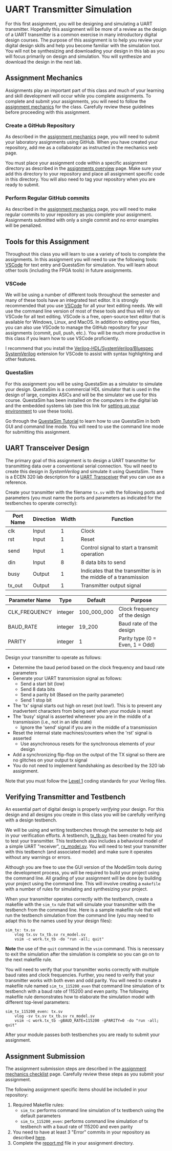 # UART Transmitter Simulation

For this first assignment, you will be designing and simulating a UART transmitter.
Hopefully this assignment will be more of a review as the design of a UART transmitter is a common exercise in many introductory digital design courses.
The purpose of this assignment is to help you review your digital design skills and help you become familiar with the simulation tool.
You will not be synthesizing and downloading your design in this lab as you will focus primarily on design and simulation. 
You will synthesize and download the design in the next lab.

## Assignment Mechanics

Assignments play an important part of this class and much of your learning and skill development will occur while you complete assignments.
To complete and submit your assignments, you will need to follow the [assignment mechanics](../resources/assignment_mechanics.md) for the class.
Carefully review these guidelines before proceeding with this assignment.

### Create a GitHub Repository

As described in the [assignment mechanics](../resources/assignment_mechanics.md#github) page, you will need to submit your laboratory assignments using GitHub. 
When you have created your repository, add me as a collaborator as instructed in the mechanics web page.

You must place your assignment code within a specific assignment directory as described in the [assignments overview](../Readme.md) page.
Make sure your add this directory to your repository and place all assignment specific code in this directory.
You will also need to tag your repository when you are ready to submit.

### Perform Regular GitHub commits

As described in the [assignment mechanics](../resources/assignment_mechanics.md#github-commits) page, you will need to make regular commits to your repository as you complete your assignment.
Assignments submitted with only a single commit and no error examples will be penalized.

## Tools for this Assignment

Throughout this class you will learn to use a variety of tools to complete the assignments.
In this assignment you will need to use the following tools: [VSCode](https://code.visualstudio.com/) for text entry and QuestaSim for simulation.
You will learn about other tools (including the FPGA tools) in future assignments.

### VSCode

We will be using a number of different tools throughout the semester and many of these tools have an integrated text editor.
It is strongly recommended that you use [VSCode](https://code.visualstudio.com/) for all your text editing needs.
We will use the command line version of most of these tools and thus will rely on VSCode for all text editing.
VSCode is a free, open-source text editor that is available for Windows, Linux, and MacOS.
In addition to editing your files, you can also use VSCode to manage the GitHub repository for your assignments (commit, pull, push, etc.).
You will be much more productive in this class if you learn how to use VSCode proficiently.

I recommend that you install the [Verilog-HDL/SystemVerilog/Bluespec SystemVerilog](https://marketplace.visualstudio.com/items?itemName=mshr-h.VerilogHDL) extension for VSCode to assist with syntax highlighting and other features.

### QuestaSim

For this assignment you will be using QuestaSim as a simulator to simulate your design.
QuestaSim is a commercial HDL simulator that is used in the design of large, complex ASICs and will be the simulator we use for this course.
QuestaSim has been installed on the computers in the digital lab and the embedded systems lab (see this link for [setting up your environment](../resources/tools.md#questasim-setup) to use these tools).

Go through the [QuestaSim Tutorial](../resources/questa_tutorial.md) to learn how to use QuestaSim in both GUI and command line mode.
You will need to use the command line mode for submitting this assignment.

## UART Transceiver Design

The primary goal of this assignment is to design a UART transmitter for transmitting data over a conventional serial connection.
You will need to create this design in *SystemVerilog* and simulate it using QuestaSim.
There is a ECEN 320 lab description for a [UART Transceiver](https://byu-cpe.github.io/ecen320/labs/lab-09/) that you can use as a reference.

Create your transmitter with the filename `tx.sv` with the following ports and parameters (you must name the ports and parameters as indicated for the testbenches to operate correctly):

| Port Name | Direction | Width | Function |
| ---- | ---- | ---- | ---- |
| clk | Input | 1 | Clock |
| rst | Input | 1 | Reset |
| send | Input | 1 | Control signal to start a transmit operation |
| din | Input | 8 | 8 data bits to send |
| busy | Output | 1 | Indicates that the transmitter is in the middle of a transmission |
| tx_out | Output | 1 | Transmitter output signal |

| Parameter Name | Type | Default | Purpose |
| ---- | ---- | ---- | ---- |
| CLK_FREQUENCY | integer | 100_000_000 | Clock frequency of the design |
| BAUD_RATE | integer | 19_200 | Baud rate of the design |
| PARITY | integer | 1 | Parity type (0 = Even, 1 = Odd) |

Design your transmitter to operate as follows:
* Determine the baud period based on the clock frequency and baud rate parameters
* Generate your UART transmission signal as follows:
  * Send a start bit (low)
  * Send 8 data bits
  * Send a parity bit (Based on the parity parameter)
  * Send 1 stop bit
* The 'tx' signal starts out high on reset (not low!). This is to prevent any inadvertent characters from being sent when your module is reset
* The 'busy' signal is asserted whenever you are in the middle of a transmission (i.e., not in an idle state)
  * Ignore the 'send' signal if you are in the middle of a transmission
* Reset the internal state machines/counters when the 'rst' signal is asserted
  * Use asynchronous resets for the synchronous elements of your design
* Add a synchronizing flip-flop on the output of the TX signal so there are no glitches on your output tx signal
* You do not need to implement handshaking as described by the 320 lab assignment.

Note that you must follow the [Level 1](../resources/coding_standard.md#level_1) coding standards for your Verilog files.

## Verifying Transmitter and Testbench

An essential part of digital design is properly _verifying_ your design.
For this design and all designs you create in this class you will be carefully verifying with a design testbench.
<!--
TCL command tutorial?

You may want to simulate your design using a `.tcl` file during the early stages of your design process.
There are tutorials for using TCL on the 320 page [here](https://byu-cpe.github.io/ecen320/tutorials/lab_03/04_tcl_tutorial/) and [here](https://byu-cpe.github.io/ecen320/tutorials/lab_04/00_tcl_tutorial_2/).
Note that you are not required to simulate with `.tcl` files and such files will not be graded as part of this assignment.
-->
We will be using and writing testbenches through the semester to help aid in your verification efforts.
A testbench, [tx_tb.sv](./tx_tb.sv), has been created for you to test your transmitter.
This testbench also includes a behavioral model of a simple UART "receiver", [rx_model.sv](./rx_modelsv).
You will need to test your transmitter with this testbench (and associated model) and make sure it operates without any warnings or errors.

Although you are free to use the GUI version of the ModelSim tools during the development process, you will be required to build your project using the command line.
All grading of your assignment will be done by building your project using the command line. 
This will involve creating a `makefile` with a number of rules for simulating and synthesizing your project.
<!--
A resource page with instructions for using the Vivado [command line](../resources/vivado_command_line.md) is available for you.
-->
When your transmitter operates correctly with the testbench, create a makefile with the `sim_tx` rule that will simulate your transmitter with the testbench from the command line.
Here is a sample makefile rule that will run the testbench simulation from the command line (you may need to adapt this to the names used by your design files):
```
sim_tx: tx.sv
    vlog tx.sv tx_tb.sv rx_model.sv
    vsim -c work.tx_tb -do "run -all; quit"
```
**Note** the use of the `quit` command in the `vsim` command.
This is necessary to exit the simulation after the simulation is complete so you can go on to the next makefile rule.

You will need to verify that your transmitter works correctly with multiple baud rates and clock frequencies.
Further, you need to verify that your transmitter works with both even and odd parity.
You will need to create a makefile rule named `sim_tx_115200_even` that command line simulation of tx testbench with a baud rate of 115200 and even parity.
The following makefile rule demonstrates how to elaborate the simulation model with different top-level parameters:

```
sim_tx_115200_even: tx.sv
    vlog -sv tx.sv tx_tb.sv rx_model.sv
    vsim -c work.tx_tb -gBAUD_RATE=115200 -gPARITY=0 -do "run -all; quit"
```

After your module passes both testbenches you are ready to submit your assignment.

## Assignment Submission

The assignment submission steps are described in the [assignment mechanics checklist](../resources/assignment_mechanics.md#assignment-submission-checklist) page.
Carefully review these steps as you submit your assignment.

The following assignment specific items should be included in your repository:

1. Required Makefile rules:
    * `sim_tx`: performs command line simulation of tx testbench using the default parameters
    * `sim_tx_115200_even`: performs command line simulation of tx testbench with a baud rate of 115200 and even parity
1. You need to have at least 3 "Error" commits in your repository as described [here](../resources/assignment_mechanics.md#github-commits).
2. Complete the [report.md](report.md) file in your assignment directory.

<!-- Notes:
- Need to help people learn how to use the GUI simulator. They just tried using the command line only. (Maybe a tutorial on how to use the GUI simulator?)
- Need to have a way for the testbench to generate an error when there is a problem so the python file catches the error.
- Modify the testbench to include a function (compute parity) so the students have an example of how to use a function (when they do this for the receiver testbench)
- In the testbench, change the din regularly during a transmission to catch students who are not latching the din value on the signal.
- Need to clarify that you need a reset for your always_ff blocks
- Indicate that you can't use udnerscores in your makefile (.e., -gBAUD_RATE=115_200 won't work)
- Clean up testbench so that it serves as a good example for the students to use for the receiver testbench
  - Put all the internal signals together and label rather than splitting them up by the parameters.
  - Use an "error count" variable and incremenet the error when erorrs occur. Use this in a print statement at the end of the testbench. (demonstrate error counting)
-->